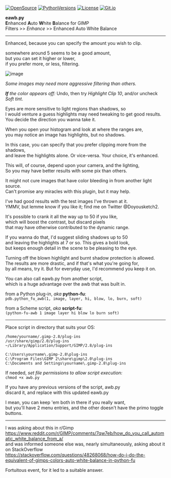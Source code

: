 [![OpenSource](https://img.shields.io/badge/Open-Source-orange.svg)](https://github.com/doyousketch2)  [![PythonVersions](https://img.shields.io/badge/Python-2.7x-blue.svg)](https://www.python.org/)  [![License](https://img.shields.io/badge/license-GPL--v3-lightgrey.svg)](https://www.gnu.org/licenses/gpl-3.0.en.html)  [![Git.io](https://img.shields.io/badge/Git.io-vNEv1-233139.svg)](https://git.io/vNEv1) 

**eawb.py**  
**E**nhanced **A**uto **W**hite **B**alance for GIMP  
Filters >> *Enhance* >> Enhanced Auto White Balance  

---

Enhanced, because you can specify the amount you wish to clip.  

somewhere around 5 seems to be a good amount,  
but you can set it higher or lower,  
if you prefer more, or less, filtering.  

![image](https://pbs.twimg.com/media/DT16yZaWAAAfsw6?format=jpg)  

*Some images may need more aggressive filtering than others.*  

***If** the color appears off:* 
Undo, then try *Highlight Clip 10*, and/or uncheck *Soft tint*.   

Eyes are more sensitive to light regions than shadows, so  
I would venture a guess highlights may need tweaking to get good results.  
You decide the direction you wanna take it.  

When you open your histogram and look at where the ranges are,  
you may notice an image has highlights, but no shadows.  

In this case, you can specify that you prefer clipping more from the shadows,  
and leave the highlights alone.  Or vice-versa.  Your choice, it's enhanced.  

This will, of course, depend upon your camera, and the lighting,  
So you may have better results with some pix than others.  

It might not cure images that have color bleeding in from another light source.  
Can't promise any miracles with this plugin, but it may help.  

I've had good results with the test images I've thrown at it.  
YMMV, but lemme know if you like it; find me on Twitter @Doyousketch2.  

It's possible to crank it all the way up to 50 if you like,  
which will boost the contrast, but discard pixels  
that may have otherwise contributed to the dynamic range.  

If you wanna do that, I'd suggest sliding shadows up to 50  
and leaving the highlights at 7 or so.  This gives a bold look,  
but keeps enough detail in the scene to be pleasing to the eye.  

Turning off the blown highlight and burnt shadow protection is allowed.  
The results are more drastic, and if that's what you're going for,  
by all means, try it.  But for everyday use, I'd recommend you keep it on.  

You can also call eawb.py from another script,  
which is a huge advantage over the awb that was built in.  

from a Python plug-in, *aka* **python-fu**:  
`pdb.python_fu_awb(1, image, layer, hi, blow, lo, burn, soft)`  

from a Scheme script, *aka* **script-fu**:  
`(python-fu-awb 1 image layer hi blow lo burn soft)`  

---

Place script in directory that suits your OS:

    /home/yourname/.gimp-2.8/plug-ins  
  	/usr/share/gimp/2.0/plug-ins  
    ~/Library/Application/Support/GIMP/2.8/plug-ins  

  	C:\Users\yourname\.gimp-2.8\plug-ins  
  	C:\Program Files\GIMP 2\share\gimp\2.0\plug-ins  
  	C:\Documents and Settings\yourname\.gimp-2.8\plug-ins  

If needed, *set file permissions to allow script execution:*  
    `chmod +x awb.py`  

If you have any previous versions of the script, awb.py  
discard it, and replace with this updated eawb.py  

I mean, you can keep 'em both in there if you really want,  
but you'll have 2 menu entries, and the other doesn't have the primo toggle buttons.  

---
I was asking about this in r/Gimp  
https://www.reddit.com/r/GIMP/comments/7qw7eb/how_do_you_call_automatic_white_balance_from_a/  
and was informed someone else was, nearly simultaneously, asking about it on StackOverflow  
https://stackoverflow.com/questions/48268068/how-do-i-do-the-equivalent-of-gimps-colors-auto-white-balance-in-python-fu  

Fortuitous event, for it led to a suitable answer.

  
